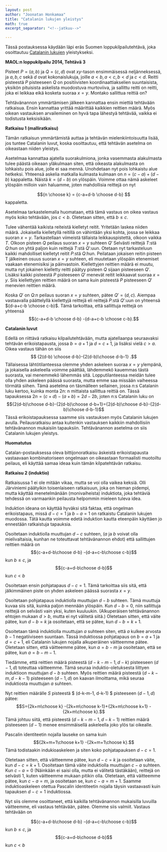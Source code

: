 ```yaml
---
layout: post
author: "Joonatan Honkamaa"
title: "Catalanin lukujen yleistys"
math: true
excerpt_separator: "<!--jatkuu-->"

---
```


Tässä postauksessa käydään läpi eräs Suomen loppukilpailutehtävä, joka osoittautuu [Catalanin lukujen](https://blog.matematiikkakilpailut.fi/2018/03/29/Catalanin-luvut.html) yleistykseksi.


**MAOL:n loppukilpailu 2014, Tehtävä 3**

Pisteet $P = (a, b)$ ja $Q = (c, d)$ ovat $xy$-tason ensimmäisessä neljänneksessä, ja $a, b, c$ sekä $d$ ovat kokonaislukuja, joille $a<b, a<c, b<d$ ja $c<d$. Reitti pisteestä $P$ pisteeseen $Q$ on positiivisten koordinaattiakselien suuntaisista, yksikön pituisista askelista muodostuva murtoviiva, ja sallittu reitti on reitti, joka ei leikkaa eikä kosketa suoraa $x = y$. Montako sallittua reittiä on?


<!--jatkuu-->


Tehtävänannon ymmärtämisen jälkeen kannattaa ensin miettiä tehtävään ratkaisua. Ensin kannattaa yrittää määrittää kaikkien reittien määrä. Myös oikean vastauksen arvaileminen on hyvä tapa lähestyä tehtävää, vaikka ei todistusta keksisikään.


**Ratkaisu 1 (malliratkaisu)**

Tämän ratkaisun ymmärtämistä auttaa ja tehtävän mielenkiintoisuutta lisää, jos tuntee Catalanin luvut, koska osoittautuu, että tehtävän asetelma on oikeastaan niiden yleistys.

Asetelmaa kannattaa ajatella suorakulmiona, jonka vasemmasta alakulmasta tulee päästä oikeaan yläkulmaan siten, että oikeasta alakulmasta on lohkaistu pois alue, jolle ei saa mennä. Unohdetaan nyt pois lohkaistu alue hetkeksi. Yhteensä askelia matkalla kulmasta kulmaan on $n=(c-a)+(d-b)$ kappaletta. Näistä $k=(d-b)$ on ylöspäin. Voimme ottaa nämä askeleet ylöspäin milloin vain haluamme, joten mahdollisia reittejä on nyt

$${n \choose k} = {c-a+d-b \choose d-b} $$
kappaletta.

Asetelmaa tarkastelemalla huomataan, että tämä vastaus on oikea vastaus myös koko tehtävään, jos $c<b$. Oletetaan sitten, että $b \le c$.



Tulee vähentää kaikista reiteistä kielletyt reitit. Yritetään laskea niiden määrä. Jokaisella kielletyllä reitillä on vähintään yksi kohta, jossa se leikkaa suoran $x=y$. Tarkastellaan viimeistä tällaista leikkauspistettä, olkoon vaikka $T$. Olkoon pisteen $Q$ peilaus suoran $x=y$ suhteen $Q'$ Selvästi reittejä $T$:stä $Q$:hun on yhtä paljon kuin reittejä $T$:stä $Q'$:uun. Otetaan nyt tarkasteluun kaikki mahdolliset kielletyt reitit $P$:stä $Q$:hun. Peilataan jokaisen reitin pisteen T jälkeinen osuus suoran $x=y$ suhteen, eli muutetaan ylöspäin etenemiset vaakaan etenemisiksi ja päinvastoin. Kiellettyjen reittien määrä ei muutu, mutta nyt jokainen kielletty reitti päätyy pisteen $Q$ sijaan pisteeseen $Q'$. Lisäksi kaikki pisteestä $P$ pisteeseen $Q'$ menevät reitit leikkaavat suoraa $x=y$. Siis kiellettyjen reittien määrä on sama kuin pisteestä $P$ pisteeseen $Q'$ menevien reittien määrä.

Koska $Q'$ on $Q$:n peilaus suoran $x=y$ suhteen, pätee $Q'=(d, c)$. Aiempaa vastaavalla päättelyllä kiellettyjä reittejä eli reittejä $P$:stä $Q'$:uun on yhteensä ${d-a+c-b \choose c-b}$. Tämä tarkoittaa, että sallittuja reittejä on yhteensä $${c-a+d-b \choose d-b} -{d-a+c-b \choose c-b}.$$


**Catalanin luvut**

Edellä on riittävä ratkaisu kilpailutehtävään, mutta ajatellaanpa seuraavaksi tehtävän erikoistapausta, jossa $b=a+1$ ja $d=c+1$, ja lisäksi vielä $c>a$. Oikea vastaus tähän on siis $$ {2(d-b) \choose d-b}-{2(d-b)\choose d-b-1} .$$ Tällaisessa lähtötilanteessa olemme yhden askeleen suoraa $x=y$ ylempänä, ja jokaisella askeleella voimme päättää, lähdemmekö kauemmas tästä suorasta, vai menemmekö lähemmäs sitä. Lopputilanteessa meidän tulee olla yhden askeleen päässä suorasta, mutta emme saa missään vaiheessa törmätä siihen. Tämä asetelma on täsmälleen sellainen, jossa $n:$s Catalanin luku kertoo, kuinka monta $2n:$ n mittaista sallittua reittiä on. Tässä tapauksessa $2n=(c+d)-(a+b)=2d-2b$, joten $n:$s Catalanin luku on $${2(d-b)\choose d-b}-{2(d-b)\choose d-b+1}={2(d-b)\choose d-b}-{2(d-b)\choose d-b-1}$$ Tässä erikoistapauksessa saamme siis vastauksen myös Catalanin lukujen avulla. Peilausratkaisu antaa kuitenkin vastauksen kaikkiin mahdollisiin tehtävänannon mukaisiin tapauksiin. Tehtävänannon asetelma on siis Catalanin lukujen yleistys.

**Huomatutus**

Catalan-postauksessa oleva bittijonoratkaisu äskeistä erikoistapausta vastaavaan kombinatoriseen ongelmaan on oikeastaan formaalisti muotoiltu peilaus, eli käyttää samaa ideaa kuin tämän kilpatehtävän ratkaisu.

**Ratkaisu 2 (induktio)**

Ratkaisussa 1 ei ole mitään vikaa, mutta se voi olla vaikea keksiä. Olli Järviniemi päätyikin toisenlaiseen ratkaisuun, joka on hieman pidempi, mutta käyttää menetelmänään (monivaiheista) induktiota, joka tehtäviä tehdessä on varmaankin peilausta helpommin mieleen tuleva idea.

Induktion ideana on käyttää hyväksi sitä faktaa, että ongelman erikoistapaus, missä $d - c = 1$ ja $b - a = 1$ on ratkaistu Catalanin lukujen muodossa. Tätä kautta voimme edetä induktion kautta eteenpäin käyttäen jo ennestään ratkaistuja tapauksia.

Osoitetaan induktiolla muuttujan $d-c$ suhteen, ($a$ ja $b$ voivat olla mielivaltaisia, kunhan ne toteuttavat tehtävänannon ehdot) että sallittujen reittien määrä on $${c-a+d-b\choose d-b} -{d-a+c-b\choose c-b}$$ kun $b\le c$, ja  $${c-a+d-b\choose d-b}$$ kun $c<b$

Osoitetaan ensin pohjatapaus $d-c=1$. Tämä tarkoittaa siis sitä, että jälkimmäinen piste on yhden askeleen päässä suorasta $x=y$.

Osoitetaan pohjatapaus induktiolla muuttujan $d-b$ suhteen. Tämä muuttuja kuvaa siis sitä, kuinka paljon mennään ylöspäin. Kun $d-b=0$, niin sallittuja reittejä on selvästi vain yksi, kuten kuuluukin. (Alkuperäisen tehtävänannon ehtojen mukaan $d>b$, mutta ei nyt välitetä siitä.) Oletetaan sitten, että väite pätee, kun $d-b=k$ ja osoitetaan, että se pätee, kun $d-b=k+1.$

Osoitetaan tämä induktiolla muuttujan $a$ suhteen siten, että $a$ kulkee arvosta $b-1$ negatiiviseen suuntaan. Tässä induktiossa pohjatapaus on $b=a+1$ ja $d=c+1$, eli Catalanin lukujen nojalla alkuperäinen väitteemme pätee. Oletetaan sitten, että väitteemme pätee, kun $a=b-m$ ja osoitetaan, että se pätee, kun $a=b-m-1$.

Tiedämme, että reittien määrä pisteestä $(d-k-m-1, d-k)$ pisteeseen $(d-1,d)$ toteuttaa väitteemme. Tämä seuraa induktio-oletuksesta liittyen induktioon muuttujan $d - b$ suhteen. Myös reittien määrä pisteestä $(d-k-m, d-k-1)$ pisteeseen $(d-1, d)$ on kaavan ilmoittama, mikä seuraa induktiosta muuttujan $a$ suhteen.

Nyt reittien määrälle $S$ pisteestä $ (d-k-m-1, d-k-1)  $ pisteeseen $(d-1, d)$ pätee: $$S={2k+m\choose k} -{2k+m\choose k-1}+{2k+m\choose k+1} -{2k+m\choose k}.$$
Tämä johtuu siitä, että pisteestä $(d - k - m - 1, d - k - 1)$ reittien määrä pisteeseen $(d - 1)$ menee ensimmäisellä askeleella joko ylös tai oikealle.

Pascalin identiteetin nojalla lauseke on sama kuin $${2k+m+1\choose k+1} -{2k+m+1\choose k}.$$ Tämä todistaakin indukioaskeleen ja siten koko pohjatapauksen $d-c=1$.


Oletetaan sitten, että väitteemme pätee, kun $d-c=k$ ja osoitetaan väite, kun $d-c=k+1$. Osoitetaan tämä väite induktiolla muuttujan $c-a$ suhteen. Kun $c-a=0$ (Näinkään ei saisi olla, mutta ei välitetä tästäkään), reittejä on selvästi $1$, kuten väitteemme mukaan pitikin olla. Oletetaan, että väitteemme pätee, kun $c-a=m$, ja osoitetaan se, kun $c-a=m+1$. Saamme induktioaskeleen otettua Pascalin identiteetin nojalla täysin vastaavasti kuin tapauksen $d-c=1$ induktiossa.

Nyt siis olemme osoittaneet, että kaikilla tehtävänannon mukaisilla luvuilla väitteemme, eli vastaus tehtävään, pätee. Olemme siis valmiit. Vastaus tehtävään on

$${c-a+d-b\choose d-b} -{d-a+c-b\choose c-b}$$ kun $b\le c$, ja  $${c-a+d-b\choose d-b}$$ kun $c<b$
